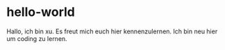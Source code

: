 # hello-world
Hallo, 
ich bin xu. Es freut mich euch hier kennenzulernen. Ich bin neu hier um coding zu lernen.
